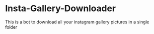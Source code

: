 # Insta-Gallery-Downloader
This is a bot to download all your instagram gallery pictures in a single folder
